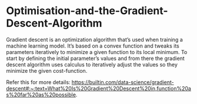 # Optimisation-and-the-Gradient-Descent-Algorithm

Gradient descent is an optimization algorithm that’s used when training a machine learning model. It’s based on a convex function and tweaks its parameters iteratively to minimize a given function to its local minimum.
To start by defining the initial parameter’s values and from there the gradient descent algorithm uses calculus to iteratively adjust the values so they minimize the given cost-function. 

Refer this for more details:
https://builtin.com/data-science/gradient-descent#:~:text=What%20Is%20Gradient%20Descent%20in,function%20as%20far%20as%20possible.
